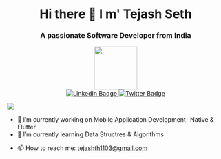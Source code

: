 ### <h1 align="center"> Hi there 👋 I m' Tejash Seth </h1>
<h3 align="center"> A passionate Software Developer from India </h3>
<div id="header" align="center">
  <img src="https://media.giphy.com/media/M9gbBd9nbDrOTu1Mqx/giphy.gif" width="100"/>
</div>

<div id="badges" align="center">
  <a href="https://www.linkedin.com/in/tejashseth11/">
    <img src="https://img.shields.io/badge/LinkedIn-blue?style=for-the-badge&logo=linkedin&logoColor=white" alt="LinkedIn Badge"/>
  </a>
  <a href="https://twitter.com/Tejash_Seth">
    <img src="https://img.shields.io/badge/Twitter-blue?style=for-the-badge&logo=twitter&logoColor=white" alt="Twitter Badge"/>
  </a>
</div>

![](https://komarev.com/ghpvc/?username=Tejash11&style=plastic-square)

<!-- **Tejash11/Tejash11** is a ✨ _special_ ✨ repository because its `README.md` (this file) appears on your GitHub profile. -->

<!-- Here are some ideas to get you started: -->

- 🔭 I’m currently working on Mobile Application Development- Native & Flutter
- 🌱 I’m currently learning Data Structres & Algorithms
<!-- - 👯 I’m looking to collaborate on ...
- 🤔 I’m looking for help with ... -->
<!-- - 💬 Ask me about ... -->
- 📫 How to reach me: tejashth1103@gmail.com
<!-- - 😄 Pronouns: ...
- ⚡ Fun fact: ... -->

